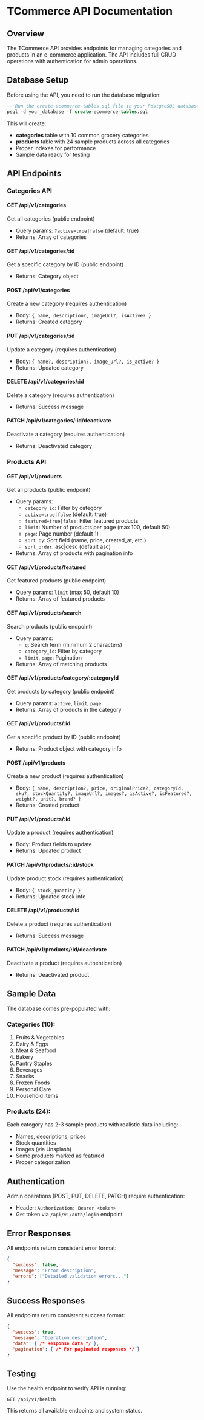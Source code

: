 # TCommerce API Documentation

## Overview
The TCommerce API provides endpoints for managing categories and products in an e-commerce application. The API includes full CRUD operations with authentication for admin operations.

## Database Setup
Before using the API, you need to run the database migration:

```sql
-- Run the create-ecommerce-tables.sql file in your PostgreSQL database
psql -d your_database -f create-ecommerce-tables.sql
```

This will create:
- **categories** table with 10 common grocery categories
- **products** table with 24 sample products across all categories
- Proper indexes for performance
- Sample data ready for testing

## API Endpoints

### Categories API

#### GET /api/v1/categories
Get all categories (public endpoint)
- Query params: `?active=true|false` (default: true)
- Returns: Array of categories

#### GET /api/v1/categories/:id
Get a specific category by ID (public endpoint)
- Returns: Category object

#### POST /api/v1/categories
Create a new category (requires authentication)
- Body: `{ name, description?, imageUrl?, isActive? }`
- Returns: Created category

#### PUT /api/v1/categories/:id
Update a category (requires authentication)
- Body: `{ name?, description?, image_url?, is_active? }`
- Returns: Updated category

#### DELETE /api/v1/categories/:id
Delete a category (requires authentication)
- Returns: Success message

#### PATCH /api/v1/categories/:id/deactivate
Deactivate a category (requires authentication)
- Returns: Deactivated category

### Products API

#### GET /api/v1/products
Get all products (public endpoint)
- Query params:
  - `category_id`: Filter by category
  - `active=true|false` (default: true)
  - `featured=true|false`: Filter featured products
  - `limit`: Number of products per page (max 100, default 50)
  - `page`: Page number (default 1)
  - `sort_by`: Sort field (name, price, created_at, etc.)
  - `sort_order`: asc|desc (default asc)
- Returns: Array of products with pagination info

#### GET /api/v1/products/featured
Get featured products (public endpoint)
- Query params: `limit` (max 50, default 10)
- Returns: Array of featured products

#### GET /api/v1/products/search
Search products (public endpoint)
- Query params:
  - `q`: Search term (minimum 2 characters)
  - `category_id`: Filter by category
  - `limit`, `page`: Pagination
- Returns: Array of matching products

#### GET /api/v1/products/category/:categoryId
Get products by category (public endpoint)
- Query params: `active`, `limit`, `page`
- Returns: Array of products in the category

#### GET /api/v1/products/:id
Get a specific product by ID (public endpoint)
- Returns: Product object with category info

#### POST /api/v1/products
Create a new product (requires authentication)
- Body: `{ name, description?, price, originalPrice?, categoryId, sku?, stockQuantity?, imageUrl?, images?, isActive?, isFeatured?, weight?, unit?, brand? }`
- Returns: Created product

#### PUT /api/v1/products/:id
Update a product (requires authentication)
- Body: Product fields to update
- Returns: Updated product

#### PATCH /api/v1/products/:id/stock
Update product stock (requires authentication)
- Body: `{ stock_quantity }`
- Returns: Updated stock info

#### DELETE /api/v1/products/:id
Delete a product (requires authentication)
- Returns: Success message

#### PATCH /api/v1/products/:id/deactivate
Deactivate a product (requires authentication)
- Returns: Deactivated product

## Sample Data

The database comes pre-populated with:

### Categories (10):
1. Fruits & Vegetables
2. Dairy & Eggs
3. Meat & Seafood
4. Bakery
5. Pantry Staples
6. Beverages
7. Snacks
8. Frozen Foods
9. Personal Care
10. Household Items

### Products (24):
Each category has 2-3 sample products with realistic data including:
- Names, descriptions, prices
- Stock quantities
- Images (via Unsplash)
- Some products marked as featured
- Proper categorization

## Authentication

Admin operations (POST, PUT, DELETE, PATCH) require authentication:
- Header: `Authorization: Bearer <token>`
- Get token via `/api/v1/auth/login` endpoint

## Error Responses

All endpoints return consistent error format:
```json
{
  "success": false,
  "message": "Error description",
  "errors": ["Detailed validation errors..."]
}
```

## Success Responses

All endpoints return consistent success format:
```json
{
  "success": true,
  "message": "Operation description",
  "data": { /* Response data */ },
  "pagination": { /* For paginated responses */ }
}
```

## Testing

Use the health endpoint to verify API is running:
```
GET /api/v1/health
```

This returns all available endpoints and system status.